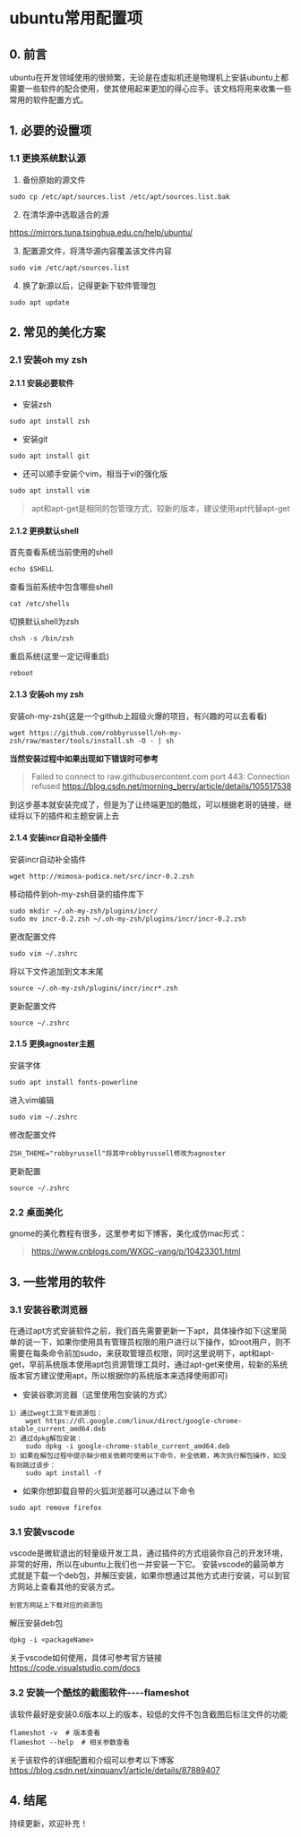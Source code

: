 # ubuntu常用配置项

## 0. 前言

ubuntu在开发领域使用的很频繁，无论是在虚拟机还是物理机上安装ubuntu上都需要一些软件的配合使用，使其使用起来更加的得心应手。该文档将用来收集一些常用的软件配置方式。

## 1. 必要的设置项

### 1.1 更换系统默认源

1. 备份原始的源文件

```shell
sudo cp /etc/apt/sources.list /etc/apt/sources.list.bak
```

2. 在清华源中选取适合的源

<https://mirrors.tuna.tsinghua.edu.cn/help/ubuntu/>

3. 配置源文件，将清华源内容覆盖该文件内容

```shell
sudo vim /etc/apt/sources.list
```

4. 换了新源以后，记得更新下软件管理包

```shell
sudo apt update
```

## 2. 常见的美化方案

### 2.1 安装oh my zsh

#### 2.1.1 安装必要软件

- 安装zsh

```shell
sudo apt install zsh
```

- 安装git

```shell
sudo apt install git
```

- 还可以顺手安装个vim，相当于vi的强化版

```shell
sudo apt install vim
```

> apt和apt-get是相同的包管理方式，较新的版本，建议使用apt代替apt-get

#### 2.1.2 更换默认shell

首先查看系统当前使用的shell

```shell
echo $SHELL
```

查看当前系统中包含哪些shell

```shell
cat /etc/shells
```

切换默认shell为zsh

```shell
chsh -s /bin/zsh
```

重启系统(这里一定记得重启)

```shell
reboot
```

#### 2.1.3 安装oh my zsh

安装oh-my-zsh(这是一个github上超级火爆的项目，有兴趣的可以去看看)

```shell
wget https://github.com/robbyrussell/oh-my-zsh/raw/master/tools/install.sh -O - | sh
```

**当然安装过程中如果出现如下错误时可参考**

> Failed to connect to raw.githubusercontent.com port 443: Connection refused
> <https://blog.csdn.net/morning_berry/article/details/105517538>

到这步基本就安装完成了，但是为了让终端更加的酷炫，可以根据老哥的链接，继续将以下的插件和主题安装上去

#### 2.1.4 安装incr自动补全插件

安装incr自动补全插件

```shell
wget http://mimosa-pudica.net/src/incr-0.2.zsh
```

移动插件到oh-my-zsh目录的插件库下

```shell
sudo mkdir ~/.oh-my-zsh/plugins/incr/
sudo mv incr-0.2.zsh ~/.oh-my-zsh/plugins/incr/incr-0.2.zsh
```

更改配置文件

```shell
sudo vim ~/.zshrc
```

将以下文件追加到文本末尾

```shell
source ~/.oh-my-zsh/plugins/incr/incr*.zsh
```

更新配置文件

```shell
source ~/.zshrc
```

#### 2.1.5 更换agnoster主题

安装字体

```shell
sudo apt install fonts-powerline
```

进入vim编辑

```shell
sudo vim ~/.zshrc
```

修改配置文件

```shell
ZSH_THEME="robbyrussell"将其中robbyrussell修改为agnoster
```

更新配置

```shell
source ~/.zshrc
```

### 2.2 桌面美化

gnome的美化教程有很多，这里参考如下博客，美化成仿mac形式：

> <https://www.cnblogs.com/WXGC-yang/p/10423301.html>

## 3. 一些常用的软件

### 3.1 安装谷歌浏览器

在通过apt方式安装软件之前，我们首先需要更新一下apt，具体操作如下(这里简单的说一下，如果你使用具有管理员权限的用户进行以下操作，如root用户，则不需要在每条命令前加sudo，来获取管理员权限，同时这里说明下，apt和apt-get，早前系统版本使用apt包资源管理工具时，通过apt-get来使用，较新的系统版本官方建议使用apt，所以根据你的系统版本来选择使用即可)

- 安装谷歌浏览器（这里使用包安装的方式）

```shell
1）通过wegt工具下载资源包：
	wget https://dl.google.com/linux/direct/google-chrome-stable_current_amd64.deb
2）通过dpkg解包安装：
	sudo dpkg -i google-chrome-stable_current_amd64.deb
3）如果在解包过程中提示缺少相关依赖可使用以下命令，补全依赖，再次执行解包操作，如没有则跳过该步：
	sudo apt install -f	
```

- 如果你想卸载自带的火狐浏览器可以通过以下命令

```shell
sudo apt remove firefox
```

### 3.1 安装vscode

vscode是微软退出的轻量级开发工具，通过插件的方式组装你自己的开发环境，非常的好用，所以在ubuntu上我们也一并安装一下它。
安装vscode的最简单方式就是下载一个deb包，并解压安装，如果你想通过其他方式进行安装，可以到官方网站上查看其他的安装方式。

```console
到官方网站上下载对应的资源包
```

解压安装deb包
```shell
dpkg -i <packageName>
```

关于vscode如何使用，具体可参考官方链接
<https://code.visualstudio.com/docs>

### 3.2 安装一个酷炫的截图软件----flameshot

该软件最好是安装0.6版本以上的版本，较低的文件不包含截图后标注文件的功能

```shell
flameshot -v  # 版本查看
flameshot --help  # 相关参数查看
```

关于该软件的详细配置和介绍可以参考以下博客
<https://blog.csdn.net/xinquanv1/article/details/87889407>

## 4. 结尾

持续更新，欢迎补充！
